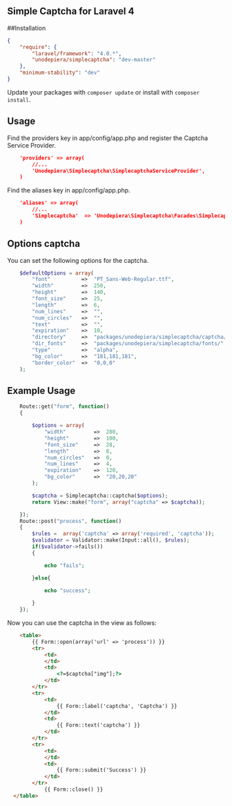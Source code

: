 ## Simple Captcha for Laravel 4
##Installation
```json
{
	"require": {
	    "laravel/framework": "4.0.*",
	    "unodepiera/simplecaptcha": "dev-master"
	},
	"minimum-stability": "dev"
}
```
Update your packages with ```composer update``` or install with ```composer install```.
## Usage
Find the providers key in app/config/app.php and register the Captcha Service Provider.
```json
	'providers' => array(
        //...
        'Unodepiera\Simplecaptcha\SimplecaptchaServiceProvider',
    )
```
Find the aliases key in app/config/app.php.
```json
	'aliases' => array(
        //...
        'Simplecaptcha'  => 'Unodepiera\Simplecaptcha\Facades\Simplecaptcha',
    )
```
## Options captcha
You can set the following options for the captcha.
```php
	$defaultOptions = array(
		"font"			=>	"PT_Sans-Web-Regular.ttf",
		"width" 		=> 	250,
		"height" 		=> 	140,
		"font_size" 	=> 	25,
		"length" 		=> 	6,
		"num_lines" 	=> 	"",
		"num_circles" 	=> 	"",
		"text"			=>	"",
		"expiration"	=>	10,
		"directory"		=>	"packages/unodepiera/simplecaptcha/captcha/",
		"dir_fonts"		=>	"packages/unodepiera/simplecaptcha/fonts/",
		"type"			=>	"alpha",
		"bg_color"		=>	"181,181,181",
		"border_color"	=>	"0,0,0"
	);
```
## Example Usage
```php
	Route::get("form", function()
	{

		$options = array(
			"width"			=>	280,
			"height" 		=> 	100,
			"font_size" 	=> 	28,
			"length" 		=> 	8,
			"num_circles" 	=> 	0,
			"num_lines" 	=> 	4,
			"expiration"	=>  120,
			"bg_color"		=>	"20,20,20"
		);

		$captcha = Simplecaptcha::captcha($options);
		return View::make("form", array("captcha" => $captcha));

	});
	Route::post("process", function()
	{
		$rules =  array('captcha' => array('required', 'captcha'));
	    $validator = Validator::make(Input::all(), $rules);
	    if($validator->fails())
	    {

	    	echo "fails";

	    }else{

	    	echo "success";
	    	
	    }
	});
```
Now you can use the captcha in the view as follows:
```html
    <table>
        {{ Form::open(array('url' => 'process')) }}
        <tr>
	        <td>
	        </td>
	        <td>
	            <?=$captcha["img"];?>
	        </td>
        </tr>
        <tr>
            <td>
                {{ Form::label('captcha', 'Captcha') }}
            </td>
            <td>
                {{ Form::text('captcha') }}
            </td>
        </tr>
        <tr>
            <td>
            </td>
            <td>
                {{ Form::submit('Success') }}
            </td>
        </tr>              
            {{ Form::close() }}
  </table>    
```

